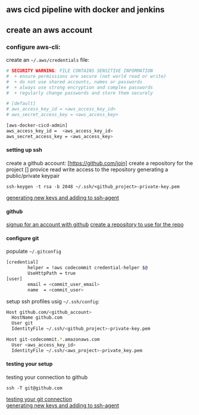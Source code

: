 ## aws cicd pipeline with docker and jenkins

## create an aws account

### configure aws-cli:

create an `~/.aws/credentials` file:
```bash
# SECURITY WARNING: FILE CONTAINS SENSITIVE INFORMATION
#  + ensure permissions are secure (not world read or write)
#  + do not use shared accounts, names or passwords
#  + always use strong encryption and complex passwords
#  + regularly change passwords and store them securely

# [default]
# aws_access_key_id = <aws_access_key_id>
# aws_secret_access_key = <aws_access_key>

[aws-docker-cicd-admin]
aws_access_key_id =  <aws_access_key_id>
aws_secret_access_key = <aws_access_key>
```

#### setting up ssh

create a github account: [https://github.com/join]
create a repository for the project []
provice read write access to the repository
generating a public/private keypair
```
ssh-keygen -t rsa -b 2048 ~/.ssh/<github_project>-private-key.pem
```

[generating new keys and adding to ssh-agent](https://help.github.com/articles/generating-a-new-ssh-key-and-adding-it-to-the-ssh-agent)

#### github

[signup for an account with github](https://help.github.com/articles/signing-up-for-a-new-github-account/)
[create a repository to use for the repo](https://help.github.com/articles/create-a-repo/)

#### configure git

populate `~/.gitconfig`
```bash
[credential]
        helper = !aws codecommit credential-helper $@
        UseHttpPath = true
[user]
        email = <commit_user_email>
        name  = <commit_user>
```

setup ssh profiles usig `~/.ssh/config`:
```bash
Host github.com/<github_account>
  HostName github.com
  User git
  IdentityFile ~/.ssh/<github_project>-private-key.pem

Host git-codecommit.*.amazonaws.com
  User <aws_access_key_id>
  IdentityFile ~/.ssh/<aws_project>-private_key.pem
```

#### testing your setup

testing your connection to github
```
ssh -T git@github.com
```
[testing your git connection](https://help.github.com/articles/testing-your-ssh-connection/)<br>
[generating new keys and adding to ssh-agent](https://help.github.com/articles/generating-a-new-ssh-key-and-adding-it-to-the-ssh-agent)<br>
